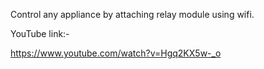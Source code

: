Control any appliance by attaching relay module using wifi.

YouTube link:-

https://www.youtube.com/watch?v=Hgq2KX5w-_o
